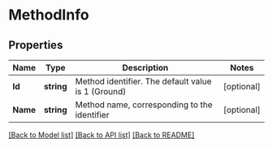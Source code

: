 # MethodInfo

## Properties
Name | Type | Description | Notes
------------ | ------------- | ------------- | -------------
**Id** | **string** | Method identifier. The default value is  1  (Ground) | [optional] 
**Name** | **string** | Method name, corresponding to the identifier | [optional] 

[[Back to Model list]](../README.md#documentation-for-models) [[Back to API list]](../README.md#documentation-for-api-endpoints) [[Back to README]](../README.md)


